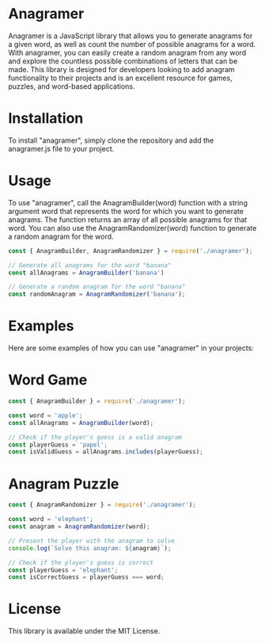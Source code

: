 # Anagramer
Anagramer is a JavaScript library that allows you to generate anagrams for a given word, as well as count the number of possible anagrams for a word. With anagramer, you can easily create a random anagram from any word and explore the countless possible combinations of letters that can be made. This library is designed for developers looking to add anagram functionality to their projects and is an excellent resource for games, puzzles, and word-based applications.

# Installation
To install "anagramer", simply clone the repository and add the anagramer.js file to your project.

# Usage
To use "anagramer", call the AnagramBuilder(word) function with a string argument word that represents the word for which you want to generate anagrams. The function returns an array of all possible anagrams for that word. You can also use the AnagramRandomizer(word) function to generate a random anagram for the word.

```javascript
const { AnagramBuilder, AnagramRandomizer } = require('./anagramer');

// Generate all anagrams for the word "banana"
const allAnagrams = AnagramBuilder('banana')

// Generate a random anagram for the word "banana"
const randomAnagram = AnagramRandomizer('banana');
```
# Examples
Here are some examples of how you can use "anagramer" in your projects:

# Word Game
```javascript
const { AnagramBuilder } = require('./anagramer');

const word = 'apple';
const allAnagrams = AnagramBuilder(word);

// Check if the player's guess is a valid anagram
const playerGuess = 'papel';
const isValidGuess = allAnagrams.includes(playerGuess);
```
# Anagram Puzzle
```javascript
const { AnagramRandomizer } = require('./anagramer');

const word = 'elephant';
const anagram = AnagramRandomizer(word);

// Present the player with the anagram to solve
console.log(`Solve this anagram: ${anagram}`);

// Check if the player's guess is correct
const playerGuess = 'elephant';
const isCorrectGuess = playerGuess === word;
```
# License
This library is available under the MIT License.
